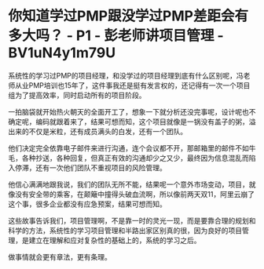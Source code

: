 # 你知道学过PMP跟没学过PMP差距会有多大吗？ - P1 - 彭老师讲项目管理 - BV1uN4y1m79U

系统性的学习过PMP的项目经理，和没学过的项目经理到底有什么区别呢，冯老师从业PMP培训也15年了，这件事我还是挺有发言权的，还记得有一次一个项目组为了提高效率，同时启动所有的项目阶段。

一拍脑袋就开始热火朝天的全面开工了，想象一下就分析还没完事呢，设计呢也不确定呢，编码就跟着来了，结果可想而知，这个项目就像是一锅没有盖子的粥，溢出来的不仅是米粒，还有成员满头的白发，还有一个团队。

他们决定完全依靠电子邮件来进行沟通，连个会议都不开，那邮箱里的邮件不如牛毛，各种抄送，各种回复，但真正有效的沟通却少之又少，最终因为信息混乱而陷入停滞，还有一次他们团队不重视项目的风险管理。

他信心满满地跟我说，我们的团队无所不能，结果呢一个意外市场变动，项目，就像没有安全带的乘客，在颠簸中撞得头破血流啊，所以像前两天双11，阿里云崩了这个事，很多企业都没有应急预案，结果可想而知。

这些故事告诉我们，项目管理啊，不是靠一时的灵光一现，而是要靠合理的规划和科学的方法，系统性的学习项目管理和半路出家区别真的很，因为良好的项目管理，是建立在理解和应对复杂性的基础上的，系统的学习之后。

做事情就会更有章法，更有条理。